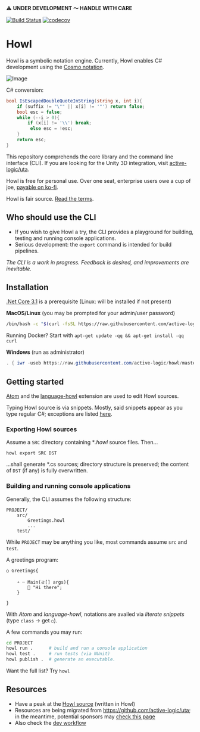 ⚠️ **UNDER DEVELOPMENT 〜 HANDLE WITH CARE**

[![Build Status](https://travis-ci.com/active-logic/howl.svg?branch=master)](https://travis-ci.com/active-logic/howl)
[![codecov](https://codecov.io/gh/active-logic/howl/branch/master/graph/badge.svg)](https://codecov.io/gh/active-logic/howl)

# Howl

Howl is a symbolic notation engine.
Currently, Howl enables C# development using the [Cosmo notation](https://github.com/active-logic/uta/blob/master/Documentation/Cosmo-Spec.md).

![Image](https://images-wixmp-ed30a86b8c4ca887773594c2.wixmp.com/f/930bd257-4c4d-4d38-ba14-6b6dabd658f9/de3opq5-ad734234-6d20-464b-9002-972b13b3c695.png?token=eyJ0eXAiOiJKV1QiLCJhbGciOiJIUzI1NiJ9.eyJzdWIiOiJ1cm46YXBwOiIsImlzcyI6InVybjphcHA6Iiwib2JqIjpbW3sicGF0aCI6IlwvZlwvOTMwYmQyNTctNGM0ZC00ZDM4LWJhMTQtNmI2ZGFiZDY1OGY5XC9kZTNvcHE1LWFkNzM0MjM0LTZkMjAtNDY0Yi05MDAyLTk3MmIxM2IzYzY5NS5wbmcifV1dLCJhdWQiOlsidXJuOnNlcnZpY2U6ZmlsZS5kb3dubG9hZCJdfQ.Cn-VgSx-afawia4gPlBGCYyfZCR6OJ71IKNxjiIBOmU)

C# conversion:

```cs
bool IsEscapedDoubleQuoteInString(string x, int i){
    if (suffix != "\"" || x[i] != '"') return false;
    bool esc = false;
    while (--i > 0){
        if (x[i] != '\\') break;
         else esc = !esc;
    }
    return esc;
}
```

This repository comprehends the core library and the command line interface (CLI). If you are looking for the Unity 3D integration, visit [active-logic/uta](https://github.com/active-logic/uta).

Howl is free for personal use. Over one seat, enterprise users owe a cup of joe, [payable on ko-fi](https://ko-fi.com/eekstork#paymentModal).

Howl is fair source. [Read the terms](LICENSE).

## Who should use the CLI

- If you wish to give Howl a try, the CLI provides a playground for building, testing and running console applications.
- Serious development: the `export` command is intended for build pipelines.

*The CLI is a work in progress. Feedback is desired, and improvements are inevitable.*

## Installation

[.Net Core 3.1](https://dotnet.microsoft.com/download) is a prerequisite (Linux: will be installed if not present)

**MacOS/Linux** (you may be prompted for your admin/user password)

```sh
/bin/bash -c "$(curl -fsSL https://raw.githubusercontent.com/active-logic/howl/master/setup)"
```

Running Docker? Start with `apt-get update -qq && apt-get install -qq curl`

**Windows** (run as administrator)

```ps1
. { iwr -useb https://raw.githubusercontent.com/active-logic/howl/master/setup.ps1 } | iex
```

## Getting started

[Atom](https://atom.io) and the [language-howl](https://atom.io/packages/language-howl) extension are used to edit Howl sources.

Typing Howl source is via snippets. Mostly, said snippets appear as you type regular C#; exceptions are listed [here](docs/snippets.md).

### Exporting Howl sources

Assume a `SRC` directory containing **.howl* source files. Then...

```
howl export SRC DST
```

...shall generate *.cs sources; directory structure is preserved; the content of `DST` (if any) is fully overwritten.

### Building and running console applications

Generally, the CLI assumes the following structure:

```
PROJECT/
    src/
        Greetings.howl
        ...
    test/
```

While `PROJECT` may be anything you like, most commands assume `src` and `test`.

A greetings program:

```howl
○ Greetings{

    ∘ ┈ Main(ㄹ[] args){
        🐰 "Hi there";
    }

}
```

With *Atom* and *language-howl*, notations are availed via *literate snippets* (type `class` → get `○`).

A few commands you may run:

```sh
cd PROJECT
howl run .      # build and run a console application
howl test .     # run tests (via NUnit)
howl publish .  # generate an executable.
```

Want the full list? Try `howl`

## Resources

- Have a peak at the [Howl source](https://github.com/active-logic/howl/tree/master/src) (written in Howl)
- Resources are being migrated from https://github.com/active-logic/uta; in the meantime, potential sponsors may [check this page](https://github.com/active-logic/uta/blob/master/Documentation/Giveback.md)
- Also check the [dev workflow](docs/dev-workflow.md)
